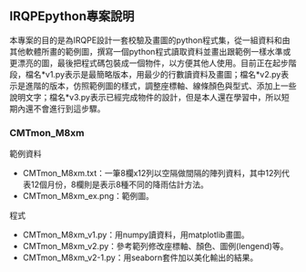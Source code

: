 ## IRQPEpython專案說明
本專案的目的是為IRQPE設計一套校驗及畫圖的python程式集，從一組資料和由其他軟體所畫的範例圖，撰寫一個python程式讀取資料並畫出跟範例一樣水準或更漂亮的圖，最後把程式碼包裝成一個物件，以方便其他人使用。目前正在起步階段，檔名\*v1.py表示是最簡略版本，用最少的行數讀資料及畫圖；檔名\*v2.py表示是進階的版本，仿照範例圖的樣式，調整座標軸、線條顏色與型式、添加上一些說明文字；檔名\*v3.py表示已經完成物件的設計，但是本人還在學習中，所以短期內還不會進行到這步驟。

### CMTmon_M8xm
範例資料
+ CMTmon_M8xm.txt：一筆8欄x12列以空隔做間隔的陣列資料，其中12列代表12個月份，8欄則是表示8種不同的降雨估計方法。
+ CMTmon_M8xm_ex.png：範例圖。

程式
+ CMTmon_M8xm_v1.py：用numpy讀資料，用matplotlib畫圖。
+ CMTmon_M8xm_v2.py：參考範列修改座標軸、顏色、圖例(lengend)等。
+ CMTmon_M8xm_v2-1.py：用seaborn套件加以美化輸出的結果。
